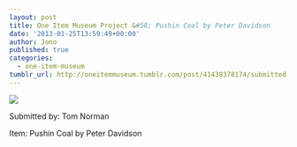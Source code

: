 ```yaml
---
layout: post
title: One Item Museum Project &#58; Pushin Coal by Peter Davidson
date: '2013-01-25T13:59:49+00:00'
author: Jono
published: true
categories:
  - one-item-museum
tumblr_url: http://oneitemmuseum.tumblr.com/post/41438378174/submitted-by-tom-norman-item-pushin-coal-by
---
```

<img src="http://ellis.scot/uploads/2013/01/coal.jpg" />

Submitted by: Tom Norman

Item: Pushin Coal by Peter Davidson
